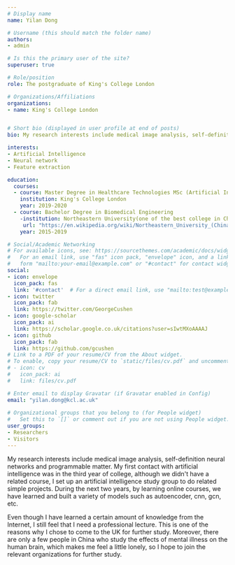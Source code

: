 ```yaml
---
# Display name
name: Yilan Dong

# Username (this should match the folder name)
authors:
- admin

# Is this the primary user of the site?
superuser: true

# Role/position
role: The postgraduate of King's College London

# Organizations/Affiliations
organizations:
- name: King's College London


# Short bio (displayed in user profile at end of posts)
bio: My research interests include medical image analysis, self-definition neural networks and programmable matter

interests:
- Artificial Intelligence
- Neural network
- Feature extraction

education:
  courses:
  - course: Master Degree in Healthcare Technologies MSc (Artificial Intelligence direction)
    institution: King's College London
    year: 2019-2020
  - course: Bachelor Degree in Biomedical Engineering
    -institution: Northeastern University(one of the best college in China)
     url: "https://en.wikipedia.org/wiki/Northeastern_University_(China)"
    year: 2015-2019

# Social/Academic Networking
# For available icons, see: https://sourcethemes.com/academic/docs/widgets/#icons
#   For an email link, use "fas" icon pack, "envelope" icon, and a link in the
#   form "mailto:your-email@example.com" or "#contact" for contact widget.
social:
- icon: envelope
  icon_pack: fas
  link: '#contact'  # For a direct email link, use "mailto:test@example.org".
- icon: twitter
  icon_pack: fab
  link: https://twitter.com/GeorgeCushen
- icon: google-scholar
  icon_pack: ai
  link: https://scholar.google.co.uk/citations?user=sIwtMXoAAAAJ
- icon: github
  icon_pack: fab
  link: https://github.com/gcushen
# Link to a PDF of your resume/CV from the About widget.
# To enable, copy your resume/CV to `static/files/cv.pdf` and uncomment the lines below.  
# - icon: cv
#   icon_pack: ai
#   link: files/cv.pdf

# Enter email to display Gravatar (if Gravatar enabled in Config)
email: "yilan.dong@kcl.ac.uk"
  
# Organizational groups that you belong to (for People widget)
#   Set this to `[]` or comment out if you are not using People widget.  
user_groups:
- Researchers
- Visitors
---
```


My research interests include medical image analysis, self-definition neural networks and programmable matter. My first contact with artificial intelligence was in the third year of college, although we didn't have a related course, I set up an artificial intelligence study group to do related simple projects. During the next two years, by learning online courses, we have learned and built a variety of models such as autoencoder, cnn, gcn, etc. 

Even though I have learned a certain amount of knowledge from the Internet, I still feel that I need a professional lecture. This is one of the reasons why I chose to come to the UK for further study. Moreover, there are only a few people in China who study the effects of mental illness on the human brain, which makes me feel a little lonely, so I hope to join the relevant organizations for further study.

